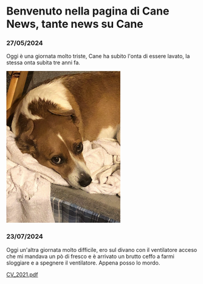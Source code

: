 # Benvenuto nella pagina di Cane News, tante news su Cane

### 27/05/2024
Oggi è una giornata molto triste, Cane ha subito l'onta di essere lavato, la stessa onta subita tre anni fa.

<img src="sadCane_2021.jpg" alt="Sad Cane" width="300">

### 23/07/2024
Oggi un'altra giornata molto difficile, ero sul divano con il ventilatore acceso che mi mandava un pò di fresco e è arrivato un brutto ceffo a farmi sloggiare e a spegnere il ventilatore. Appena posso lo mordo.

[CV_2021.pdf](https://github.com/user-attachments/files/16378045/CV_2021.pdf)
